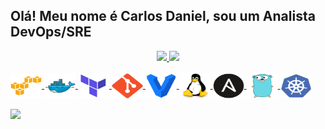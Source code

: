 ## Olá! Meu nome é Carlos Daniel, sou um Analista DevOps/SRE
<div align="center">
  <a href="https://github.com/CarlosDaniel3">
  <img height="180em" src="https://github-readme-stats-sigma-five.vercel.app/api?username=CarlosDaniel3&show_icons=true&theme=dark&include_all_commits=true&count_private=true"/>
  <img height="180em" src="https://github-readme-stats-sigma-five.vercel.app/api/top-langs/?username=CarlosDaniel3&layout=compact&langs_count=7&theme=dark"/>
</div>

<div style="display: inline_block"><br>
    <img align="center" alt="carlos-aws" height="40" width="50" src="https://github.com/devicons/devicon/blob/master/icons/amazonwebservices/amazonwebservices-original.svg">
    <img align="center" alt="carlos-docker" height="40" width="50" src="https://github.com/devicons/devicon/blob/master/icons/docker/docker-original.svg">
    <img align="center" alt="carlos-terraform" height="40" width="50" src="https://github.com/devicons/devicon/blob/master/icons/terraform/terraform-original.svg">
    <img align="center" alt="carlos-git" height="40" width="50" src="https://github.com/devicons/devicon/blob/master/icons/git/git-original.svg">
    <img align="center" alt="carlos-vagrant" height="40" width="50" src="https://github.com/devicons/devicon/blob/master/icons/vagrant/vagrant-original.svg">
    <img align="center" alt="carlos-linux" height="40" width="50" src="https://github.com/devicons/devicon/blob/master/icons/linux/linux-original.svg">
    <img align="center" alt="carlos-ansible" height="40" width="50" src="https://github.com/devicons/devicon/blob/master/icons/ansible/ansible-original.svg">
    <img align="center" alt="carlos-go" height="40" width="50" src="https://github.com/devicons/devicon/blob/master/icons/go/go-original.svg">
    <img align="center" alt="carlos-kubernetes" height="40" width="50" src="https://github.com/devicons/devicon/blob/master/icons/kubernetes/kubernetes-plain.svg">
</div>
  <br/>
  <div> 
  <a href="https://www.linkedin.com/in/carlos-daniel-oliveira-nunes/" target="_blank"><img src="https://img.shields.io/badge/-LinkedIn-%230077B5?style=for-the-badge&logo=linkedin&logoColor=white" target="_blank"></a> 
 </div>
